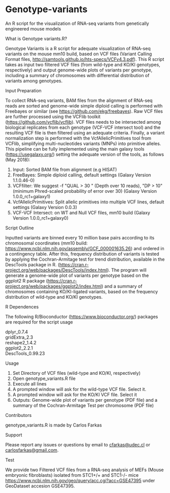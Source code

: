 # Genotype-variants
An R script for the visualization of RNA-seq variants from genetically engineered mouse models

What is Genotype variants.R?

Genotype Variants is a R script for adequate visualization of RNA-seq variants on the mouse mm10 build, based on VCF files (Variant Calling Format files, http://samtools.github.io/hts-specs/VCFv4.3.pdf). This R script takes as input two filtered VCF files (from wild-type and KO/KI genotypes, respectively) and output genome-wide plots of variants per genotype, including a summary of chromosomes with differential distribution of variants among genotypes. 

Input Preparation

To collect RNA-seq variants, BAM files from the alignment of RNA-seq reads are sorted and genome-wide simple diploid calling is performed with Freebayes or similar (see https://github.com/ekg/freebayes). Raw VCF files are further processed using the VCFlib toolkit (https://github.com/vcflib/vcflib). VCF files needs to be intersected among biological replicates from each genotype (VCF-VCF intersect tool) and the resulting VCF file is then filtered using an adequate criteria. Finally, a variant normalization step is performed with the VcfAllelicPrimitives tool from VCFlib, simplifying multi-nucleotides variants (MNPs) into primitive alleles. This pipeline can be fully implemented using the main galaxy tools (https://usegalaxy.org/) setting the adequate version of the tools, as follows (May 2018):

1) Input: Sorted BAM file from alignment (e.g HISAT)
2) FreeBayes: Simple diploid calling, default settings (Galaxy Version 1.1.0.46-0)
3) VCFfilter:  We suggest  -f "QUAL > 30 " (Depth over 10 reads), "DP > 10" (minimum Phred-scaled probability of error over 30) (Galaxy Version 1.0.0_rc1+galaxy1)
4) VcfAllelicPrimitives: Split allelic primitives into multiple VCF lines, default settings (Galaxy Version 0.0.3)
5) VCF-VCF Intersect: on WT and Null VCF files, mm10 build (Galaxy Version 1.0.0_rc1+galaxy0)


Script Outline

Inputted variants are binned every 10 million base pairs according to its chromosomal coordinates (mm10 build: https://www.ncbi.nlm.nih.gov/assembly/GCF_000001635.26) and ordered in a contingency table. After this, frequency distribution of variants is tested by applying the Cochran-Armitage test for trend distribution, available in the DescTools package in R. (https://cran.r-project.org/web/packages/DescTools/index.html). The program will generate a genome-wide plot of variants per genotype based on the ggplot2 R package (https://cran.r-project.org/web/packages/ggplot2/index.html) and a summary of chromosomes containing KO/KI-ligated variants, based on the frequency distribution of wild-type and KO/KI genotypes. 

R Dependences

The following R/Bioconductor (https://www.bioconductor.org/) packages are required for the script usage

dplyr_0.7.4       
gridExtra_2.3     
reshape2_1.4.2    
ggplot2_2.2.1    
DescTools_0.99.23

Usage
1) Set Directory of VCF files (wild-type and KO/KI, respectively)
2) Open genotype_variants.R file
3) Execute all lines
4) A prompted window will ask for the wild-type VCF file. Select it. 
5) A prompted window will ask for the KO/KI VCF file. Select it
6) Outputs: Genome-wide plot of variants per genotype (PDF file) and a summary of the Cochran-Armitage Test per chromosome (PDF file)

Contributors

genotype_variants.R is made by Carlos Farkas

Support


Please report any issues or questions by email to cfarkas@udec.cl or carlosfarkas@gmail.com.

Test 

We provide two Filtered VCF files from a RNA-seq analysis of MEFs (Mouse embryonic fibroblasts) isolated from STC1+/+ and STC1-/- mice https://www.ncbi.nlm.nih.gov/geo/query/acc.cgi?acc=GSE47395 under GeoDataset accesion GSE47395. 


